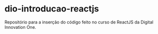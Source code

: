 # dio-introducao-reactjs
Repositório para a inserção do código feito no curso de ReactJS da Digital Innovation One.
